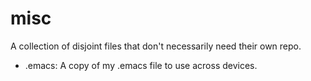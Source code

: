 # misc
A collection of disjoint files that don't necessarily need their own repo.

- .emacs: A copy of my .emacs file to use across devices. 
